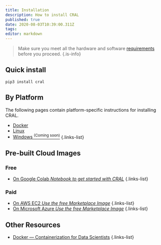 ```yaml
---
title: Installation 
description: How to install CRAL
published: true
date: 2020-08-03T10:39:00.311Z
tags: 
editor: markdown
---
```


> Make sure you meet all the hardware and software [requirements](/install/requirements) before you proceed.
{.is-info}

## Quick install

```
pip3 install cral
```

## By Platform
The following pages contain platform-specific instructions for installing CRAL.
- [Docker](/install/docker)
- [Linux](/install/linux)
- [Windows <sup>(Coming soon)</sup>](/install/windows)
{.links-list}
 
 ## Pre-built Cloud Images
 ### Free
- [On Google Colab *Notebook to get started with CRAL*](/notebooks)
{.links-list}

### Paid
- [On AWS EC2 *Use the free Marketplace Image*]()
{.links-list}
- [On Microsoft Azure *Use the free Marketplace Image*]()
{.links-list}

## Other Resources
- [Docker — Containerization for Data Scientists](https://medium.com/towards-artificial-intelligence/docker-container-and-data-scientist-bae208ce8268)
{.links-list}